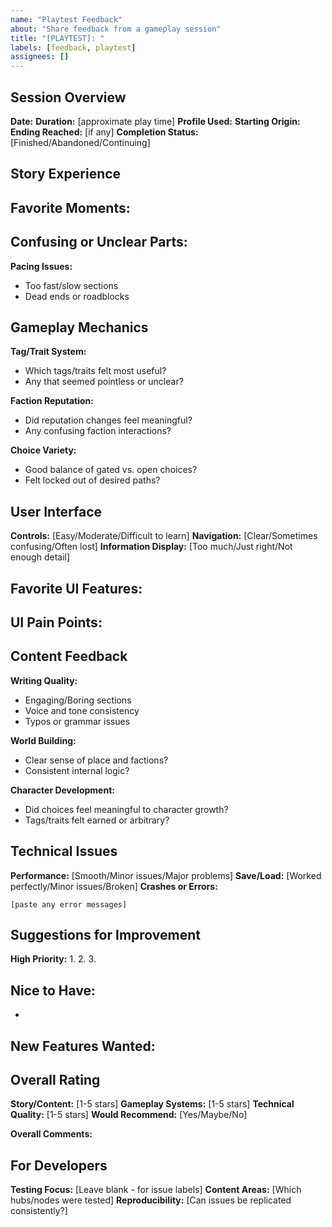 ```yaml
---
name: "Playtest Feedback"
about: "Share feedback from a gameplay session"
title: "[PLAYTEST]: "
labels: [feedback, playtest]
assignees: []
---
```


## Session Overview
**Date:** 
**Duration:** [approximate play time]
**Profile Used:** 
**Starting Origin:** 
**Ending Reached:** [if any]
**Completion Status:** [Finished/Abandoned/Continuing]

## Story Experience
**Favorite Moments:**
- 

**Confusing or Unclear Parts:**
- 

**Pacing Issues:**
- Too fast/slow sections
- Dead ends or roadblocks

## Gameplay Mechanics
**Tag/Trait System:**
- Which tags/traits felt most useful?
- Any that seemed pointless or unclear?

**Faction Reputation:**
- Did reputation changes feel meaningful?
- Any confusing faction interactions?

**Choice Variety:**
- Good balance of gated vs. open choices?
- Felt locked out of desired paths?

## User Interface
**Controls:** [Easy/Moderate/Difficult to learn]
**Navigation:** [Clear/Sometimes confusing/Often lost]
**Information Display:** [Too much/Just right/Not enough detail]

**Favorite UI Features:**
- 

**UI Pain Points:**
- 

## Content Feedback
**Writing Quality:**
- Engaging/Boring sections
- Voice and tone consistency
- Typos or grammar issues

**World Building:**
- Clear sense of place and factions?
- Consistent internal logic?

**Character Development:**
- Did choices feel meaningful to character growth?
- Tags/traits felt earned or arbitrary?

## Technical Issues
**Performance:** [Smooth/Minor issues/Major problems]
**Save/Load:** [Worked perfectly/Minor issues/Broken]
**Crashes or Errors:** 
```
[paste any error messages]
```

## Suggestions for Improvement
**High Priority:**
1. 
2. 
3. 

**Nice to Have:**
- 
- 

**New Features Wanted:**
- 

## Overall Rating
**Story/Content:** [1-5 stars]
**Gameplay Systems:** [1-5 stars]
**Technical Quality:** [1-5 stars]
**Would Recommend:** [Yes/Maybe/No]

**Overall Comments:**
<!-- What worked well? What needs the most attention? Would you play again? -->

## For Developers
**Testing Focus:** [Leave blank - for issue labels]
**Content Areas:** [Which hubs/nodes were tested]
**Reproducibility:** [Can issues be replicated consistently?]